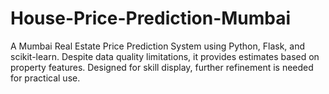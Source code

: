 # House-Price-Prediction-Mumbai
 A Mumbai Real Estate Price Prediction System using Python, Flask, and scikit-learn. Despite data quality limitations, it provides estimates based on property features. Designed for skill display, further refinement is needed for practical use.
